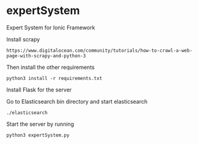 # expertSystem
Expert System for Ionic Framework

Install scrapy

    https://www.digitalocean.com/community/tutorials/how-to-crawl-a-web-page-with-scrapy-and-python-3
  
Then install the other requirements

    python3 install -r requirements.txt
    
Install Flask for the server

Go to Elasticsearch bin directory and start elasticsearch

    ./elasticsearch
    
Start the server by running

    python3 expertSystem.py
